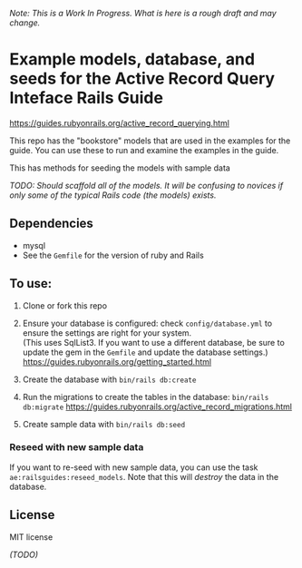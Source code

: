 _Note: This is a Work In Progress.  What is here is a rough draft and may change._


# Example models, database, and seeds for the Active Record Query Inteface Rails Guide
https://guides.rubyonrails.org/active_record_querying.html

This repo has the "bookstore" models that are used in the examples for the guide.  You can use these to run and examine the examples in the guide.
 
This has methods for seeding the models with sample data

_TODO: Should scaffold all of the models.  It will be confusing to novices if only some of the typical Rails code (the models) exists._



## Dependencies
- mysql
- See the `Gemfile` for the version of ruby and Rails


## To use:

1. Clone or fork this repo
   
1. Ensure your database is configured: check `config/database.yml` to ensure the settings are right for your system.  
   (This uses SqlList3.  If you want to use a different database, be sure to update the gem in the `Gemfile` and update the database settings.)
   https://guides.rubyonrails.org/getting_started.html
   
2. Create the database with `bin/rails db:create`
   
2. Run the migrations to create the tables in the database: `bin/rails db:migrate`
   https://guides.rubyonrails.org/active_record_migrations.html
    
3. Create sample data with `bin/rails db:seed`

### Reseed with new sample data
If you want to re-seed with new sample data, you can use the task `ae:railsguides:reseed_models`.  Note that this will _destroy_ the data in the database.
  

## License

MIT license

_(TODO)_

